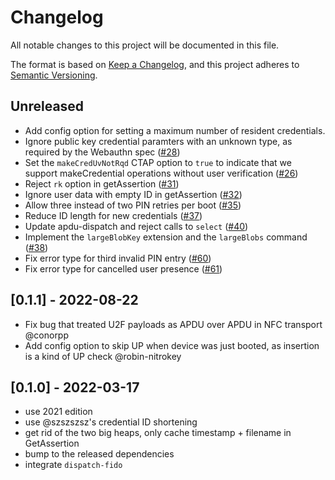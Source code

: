 # Changelog
All notable changes to this project will be documented in this file.

The format is based on [Keep a Changelog](https://keepachangelog.com/en/1.0.0/),
and this project adheres to [Semantic Versioning](https://semver.org/spec/v2.0.0.html).

## Unreleased
- Add config option for setting a maximum number of resident credentials.
- Ignore public key credential paramters with an unknown type, as required by
  the Webauthn spec ([#28][])
- Set the `makeCredUvNotRqd` CTAP option to `true` to indicate that we support
  makeCredential operations without user verification ([#26][])
- Reject `rk` option in getAssertion ([#31][])
- Ignore user data with empty ID in getAssertion ([#32][])
- Allow three instead of two PIN retries per boot ([#35][])
- Reduce ID length for new credentials ([#37][])
- Update apdu-dispatch and reject calls to `select` ([#40][])
- Implement the `largeBlobKey` extension and the `largeBlobs` command ([#38][])
- Fix error type for third invalid PIN entry ([#60][])
- Fix error type for cancelled user presence ([#61][])

[#26]: https://github.com/solokeys/fido-authenticator/issues/26
[#28]: https://github.com/solokeys/fido-authenticator/issues/28
[#31]: https://github.com/solokeys/fido-authenticator/issues/31
[#32]: https://github.com/solokeys/fido-authenticator/issues/32
[#35]: https://github.com/solokeys/fido-authenticator/issues/35
[#37]: https://github.com/solokeys/fido-authenticator/issues/37
[#40]: https://github.com/nitrokey/fido-authenticator/pull/40
[#38]: https://github.com/Nitrokey/fido-authenticator/issues/38
[#60]: https://github.com/Nitrokey/fido-authenticator/pull/60
[#61]: https://github.com/Nitrokey/fido-authenticator/pull/61

## [0.1.1] - 2022-08-22
- Fix bug that treated U2F payloads as APDU over APDU in NFC transport @conorpp
- Add config option to skip UP when device was just booted,
  as insertion is a kind of UP check @robin-nitrokey

## [0.1.0] - 2022-03-17

- use 2021 edition
- use @szszszsz's credential ID shortening
- get rid of the two big heaps, only cache timestamp + filename in GetAssertion
- bump to the released dependencies
- integrate `dispatch-fido`
